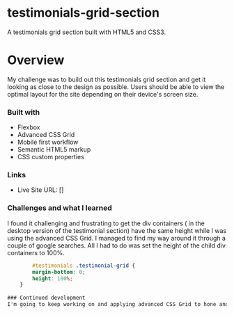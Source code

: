 # testimonials-grid-section
A testimonials grid section built with HTML5 and CSS3.

# Overview
My challenge was to build out this testimonials grid section and get it looking as close to the design as possible.
Users should be able to view the optimal layout for the site depending on their device's screen size.

### Built with
- Flexbox
- Advanced CSS Grid
- Mobile first workflow
- Semantic HTML5 markup
- CSS custom properties

### Links
- Live Site URL: []

### Challenges and what I learned
I found it challenging and frustrating to get the div containers ( in the desktop version of the testimonial section) have the same height while I was using the advanced CSS Grid. I managed to find my way around it through a couple of google searches. All I had to do was set the height of the child div containers to 100%.

```css
        #testimonials .testimonial-grid {
        margin-bottom: 0;
        height: 100%;
    }
    
### Continued development
I'm going to keep working on and applying advanced CSS Grid to hone and perfect my skills.
